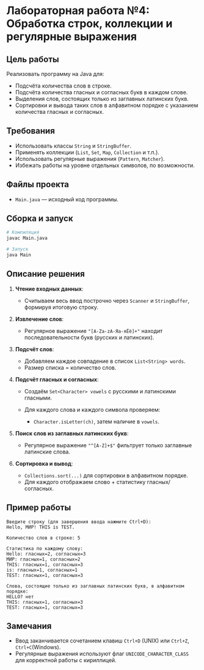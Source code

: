 # Лабораторная работа №4: Обработка строк, коллекции и регулярные выражения

## Цель работы

Реализовать программу на Java для:

* Подсчёта количества слов в строке.
* Подсчёта количества гласных и согласных букв в каждом слове.
* Выделения слов, состоящих только из заглавных латинских букв.
* Сортировки и вывода таких слов в алфавитном порядке с указанием количества гласных и согласных.

## Требования

* Использовать классы `String` и `StringBuffer`.
* Применять коллекции (`List`, `Set`, `Map`, `Collection` и т.п.).
* Использовать регулярные выражения (`Pattern`, `Matcher`).
* Избежать работы на уровне отдельных символов, по возможности.

## Файлы проекта

* `Main.java` — исходный код программы.

## Сборка и запуск

```bash
# Компиляция
javac Main.java

# Запуск
java Main
```

## Описание решения

1. **Чтение входных данных**:

   * Считываем весь ввод построчно через `Scanner` и `StringBuffer`, формируя итоговую строку.
2. **Извлечение слов**:

   * Регулярное выражение `"[A-Za-zА-Яа-яЁё]+"` находит последовательности букв (русских и латинских).
3. **Подсчёт слов**:

   * Добавляем каждое совпадение в список `List<String> words`.
   * Размер списка = количество слов.
4. **Подсчёт гласных и согласных**:

   * Создаём `Set<Character> vowels` с русскими и латинскими гласными.
   * Для каждого слова и каждого символа проверяем:

     * `Character.isLetter(ch)`, затем наличие в `vowels`.
5. **Поиск слов из заглавных латинских букв**:

   * Регулярное выражение `"^[A-Z]+$"` фильтрует только заглавные латинские слова.
6. **Сортировка и вывод**:

   * `Collections.sort(...)` для сортировки в алфавитном порядке.
   * Для каждого отображаем слово + статистику гласных/согласных.

## Пример работы

```
Введите строку (для завершения ввода нажмите Ctrl+D):
Hello, МИР! THIS is TEST.

Количество слов в строке: 5

Статистика по каждому слову:
Hello: гласных=2, согласных=3
МИР: гласных=1, согласных=2
THIS: гласных=1, согласных=3
is: гласных=1, согласных=1
TEST: гласных=1, согласных=3

Слова, состоящие только из заглавных латинских букв, в алфавитном порядке:
HELLO? нет
THIS: гласных=1, согласных=3
TEST: гласных=1, согласных=3
```

## Замечания

* Ввод заканчивается сочетанием клавиш `Ctrl+D` (UNIX) или `Ctrl+Z`, `Ctrl+C`(Windows).
* Регулярные выражения используют флаг `UNICODE_CHARACTER_CLASS` для корректной работы с кириллицей.

